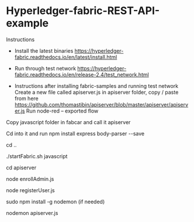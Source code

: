 # Hyperledger-fabric-REST-API-example

Instructions
- Install the latest binaries https://hyperledger-fabric.readthedocs.io/en/latest/install.html
- Run through test network https://hyperledger-fabric.readthedocs.io/en/release-2.4/test_network.html

- Instructions after installing fabric-samples and running test network
Create a new file called apiserver.js in apiserver folder, copy / paste from here https://github.com/thomastibin/apiserver/blob/master/apiserver/apiserver.js
Run node-red – exported flow 

Copy javascript folder in fabcar and call it apiserver

Cd into it and run npm install express body-parser --save

cd ..

./startFabric.sh javascript

cd apiserver

node enrollAdmin.js

node registerUser.js

sudo npm install -g nodemon (if needed)

nodemon apiserver.js


